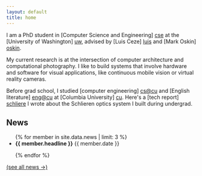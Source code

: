 ```yaml
---
layout: default
title: home
---
```


I am a PhD student in [Computer Science and Engineering] [cse] at the [University of Washington] [uw], advised by [Luis Ceze] [luis] and [Mark Oskin] [oskin]. 

My current research is at the intersection of computer architecture and computational photography. I like to build systems that involve hardware and software for visual applications, like continuous mobile vision or virtual reality cameras.

Before grad school, I studied [computer engineering] [cs@cu] and [English literature] [eng@cu] at [Columbia University] [cu]. Here's a [tech report] [schliere] I wrote about the Schlieren optics system I built during undergrad.

[cse]: http://cs.washington.edu/
[uw]: http://washington.edu
[luis]: http://homes.cs.washington.edu/~luisceze
[oskin]: http://homes.cs.washington.edu/~oskin
[cs@cu]: http://www.cs.columbia.edu
[eng@cu]: http://english.columbia.edu
[cu]: http://www.columbia.edu
[schliere]: http://academiccommons.columbia.edu/catalog/ac:162659

<section id="news">
<h2>News</h2>
<ul class="tablelist">
{% for member in site.data.news | limit: 3 %}
<li>
<b class="news_item">{{ member.headline }}</b>
<span class="news_date">{{ member.date }}</span>
</li>


{% endfor %}
</ul>
<a href="{{site.baseurl}}/news.html">(see all news &rarr;)</a>

</section>
